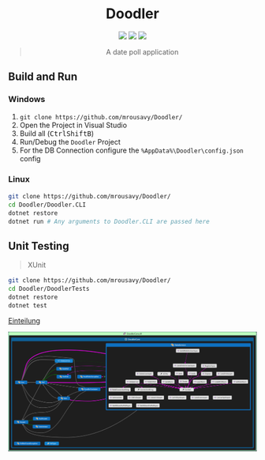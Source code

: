 <p align="center">
  <h1 align="center">Doodler</h1>
  <p align="center">
    <a class="badge-align" href="https://www.codacy.com/app/mrousavy/Doodler?utm_source=github.com&amp;utm_medium=referral&amp;utm_content=mrousavy/Doodler&amp;utm_campaign=Badge_Grade"><img src="https://api.codacy.com/project/badge/Grade/2b83ec6078824f70a650a6e7d1fdd6cb" /></a>
    <a href="https://ci.appveyor.com/project/mrousavy/doodler"><img src="https://ci.appveyor.com/api/projects/status/597ipb5yq23f1j5u?svg=true" /></a>
    <a href="https://ci.appveyor.com/project/mrousavy/doodler"><img src="http://teststatusbadge.azurewebsites.net/api/status/mrousavy/doodler"></a>
  </p>
  <blockquote align="center">
    <p>A date poll application</p>
  </blockquote>
</p>

## Build and Run
### Windows
1. `git clone https://github.com/mrousavy/Doodler/` 
2. Open the Project in Visual Studio
3. Build all (<kbd>Ctrl</kbd><kbd>Shift</kbd><kbd>B</kbd>)
4. Run/Debug the `Doodler` Project
5. For the DB Connection configure the `%AppData%\Doodler\config.json` config

### Linux
```sh
git clone https://github.com/mrousavy/Doodler/
cd Doodler/Doodler.CLI
dotnet restore
dotnet run # Any arguments to Doodler.CLI are passed here
```

## Unit Testing
> XUnit
```sh
git clone https://github.com/mrousavy/Doodler/
cd Doodler/DoodlerTests
dotnet restore
dotnet test
```

[Einteilung](https://docs.google.com/spreadsheets/d/1mnLEfydfwJCbYYD7tkKyigKelMGrNASt4ikNzSylRrY)

![Code map](CodeMap.png)
